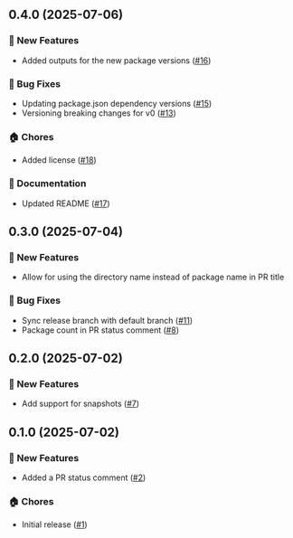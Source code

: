 ## 0.4.0 (2025-07-06)

### 🚀 New Features
- Added outputs for the new package versions ([#16](https://github.com/cadamsdev/lazy-release-action/pull/16))

### 🐛 Bug Fixes
- Updating package.json dependency versions ([#15](https://github.com/cadamsdev/lazy-release-action/pull/15))
- Versioning breaking changes for v0 ([#13](https://github.com/cadamsdev/lazy-release-action/pull/13))

### 🏠 Chores
- Added license ([#18](https://github.com/cadamsdev/lazy-release-action/pull/18))

### 📖 Documentation
- Updated README ([#17](https://github.com/cadamsdev/lazy-release-action/pull/17))


## 0.3.0 (2025-07-04)

### 🚀 New Features
- Allow for using the directory name instead of package name in PR
title

### 🐛 Bug Fixes
- Sync release branch with default branch ([#11](https://github.com/cadamsdev/lazy-release-action/pull/11))
- Package count in PR status comment ([#8](https://github.com/cadamsdev/lazy-release-action/pull/8))


## 0.2.0 (2025-07-02)

### 🚀 New Features
- Add support for snapshots ([#7](https://github.com/cadamsdev/lazy-release-action/pull/7))


## 0.1.0 (2025-07-02)

### 🚀 New Features
- Added a PR status comment ([#2](https://github.com/cadamsdev/lazy-release-action/pull/2))

### 🏠 Chores
- Initial release ([#1](https://github.com/cadamsdev/lazy-release-action/pull/1))
